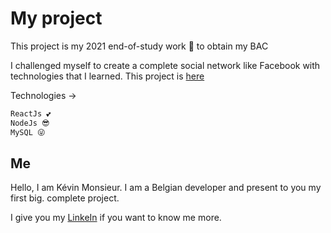 # My project

This project is my 2021 end-of-study work 🎉 to obtain my BAC

I challenged myself to create a complete social network like Facebook with technologies that I learned. This project is [here](https://kevin-monsieur-project-social-network.com/)

Technologies ->

```bash
ReactJs 💕
NodeJs 😎
MySQL 😜
```
## Me

Hello, I am Kévin Monsieur. I am a Belgian developer and present to you my first big. complete project.

I give you my [LinkeIn](https://www.linkedin.com/in/k%C3%A9vin-monsieur-a9134a181/) 
if you want to know me more.